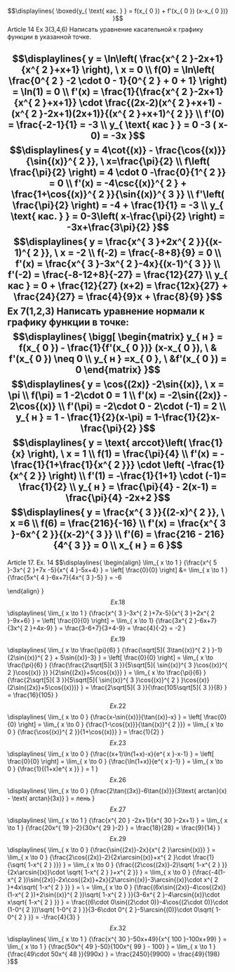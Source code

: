 $$\displaylines{
\boxed{y_{ \text{ кас. } } = f(x_{ 0 }) + f'(x_{ 0 }) (x-x_{ 0 })}
}$$
Article 14
Ex 3(3,4,6) Написать уравнение касательной к графику функции в указанной точке.

$$\displaylines{
y = \ln\left( \frac{x^{ 2 }-2x+1}{x^{ 2 }+x+1}  \right), \ x = 0 \\
f(0) = \ln\left( \frac{0^{ 2 } -2 \cdot  0 - 1}{0^{ 2 } + 0 + 1}  \right) = \ln(1) = 0 \\
f'(x) = \frac{1}{\frac{x^{ 2 }-2x+1}{x^{ 2 }+x+1}} \cdot  \frac{(2x-2)(x^{ 2 }+x+1) - (x^{ 2 }-2x+1)(2x+1)}{(x^{ 2 }+x+1)^{ 2 }} \\
f'(0) = \frac{-2-1}{1} = -3 \\
y_{ \text{ кас } } = 0 -3 ( x-0) = -3x
}$$
$$\displaylines{
y = 4\cot{(x)} - \frac{\cos{(x)}}{\sin{(x)}^{ 2 }}, \  x=\frac{\pi}{2} \\
f\left( \frac{\pi}{2} \right) = 4 \cdot  0 -\frac{0}{1^{ 2 }} = 0 \\
f'(x) = -4\csc{(x)}^{ 2 } + \frac{1+\cos{(x)}^{ 2 }}{\sin{(x)}^{ 3 }} \\
f'\left( \frac{\pi}{2} \right) = -4 + \frac{1}{1} = -3 \\
y_{ \text{ кас. } } = 0-3\left( x-\frac{\pi}{2} \right) = -3x+\frac{3\pi}{2}
}$$
$$\displaylines{
y = \frac{x^{ 3 }+2x^{ 2 }}{(x-1)^{ 2 }}, \  x = -2 \\
f(-2) = \frac{-8+8}{9} = 0 \\
f'(x) = \frac{x^{ 3 }-3x^{ 2 }-4x}{(x-1)^{ 3 }} \\
f'(-2) = \frac{-8-12+8}{-27} = \frac{12}{27} \\
y_{ кас } = 0 + \frac{12}{27} (x+2) = \frac{12x}{27} + \frac{24}{27} = \frac{4}{9}x + \frac{8}{9}
}$$
Ex 7(1,2,3) Написать уравнение нормали к графику функции в точке:
$$\displaylines{
\bigg[ \begin{matrix}
y_{ н } = f(x_{ 0 }) - \frac{1}{f'(x_{ 0 })} (x-x_{ 0 }), \ & f'(x_{ 0 }) \neq  0 \\
y_{ н } =x_{ 0 }, \ &f'(x_{ 0 }) = 0
\end{matrix}
}$$
$$\displaylines{
y = \cos{(2x)} -2\sin{(x)}, \  x = \pi \\
f(\pi) = 1 -2\cdot 0 = 1 \\
f'(x) = -2\sin{(2x)} - 2\cos{(x)} \\
f'(\pi) = -2\cdot 0 - 2\cdot (-1) = 2 \\
y_{ н } = 1 - \frac{1}{2}(x-\pi) = 1-\frac{1}{2}x-\frac{\pi}{2}
}$$
$$\displaylines{
y = \text{ arccot}\left( \frac{1}{x} \right), \ x = 1 \\
f(1) = \frac{\pi}{4} \\
f'(x) = -\frac{1}{1+\frac{1}{x^{ 2 }}} \cdot \left( -\frac{1}{x^{ 2 }} \right) \\
f'(1) = -\frac{1}{1+1} \cdot (-1)= \frac{1}{2} \\
y_{ н } = \frac{\pi}{4} - 2(x-1) = \frac{\pi}{4} -2x+2
}$$
$$\displaylines{
y = \frac{x^{ 3 }}{(2-x)^{ 2 }}, \  x =6 \\
f(6) = \frac{216}{-16} \\
f'(x) = \frac{x^{ 3 }-6x^{ 2 }}{(x-2)^{ 3 }} \\
f'(6) = \frac{216 - 216}{4^{ 3 }} = 0 \\
x_{ н } = 6 
}$$
---
Article 17. 
Ex. 14 
$$\displaylines{
\begin{align}
\lim_{ x \to 1 } {\frac{x^{ 5 }-3x^{ 2 }+7x -5}{x^{ 4 }-5x+4} } = \left[ \frac{0}{0} \right] &= \lim_{ x \to 1 } {\frac{5x^{ 4 }-6x+7}{4x^{ 3 }-5} } =  -6 

\end{align}
}$$
Ex. 18
$$\displaylines{
\lim_{ x \to 1 } {\frac{x^{ 3 }-3x^{ 2 }+7x-5}{x^{ 3 }+2x^{ 2 }-9x+6} } = \left[ \frac{0}{0} \right] = \lim_{ x \to 1} {\frac{3x^{ 2 }-6x+7}{3x^{ 2 }+4x-9} } = \frac{3-6+7}{3+4-9} = \frac{4}{-2} = -2 
}$$
Ex. 19
$$\displaylines{
\lim_{ x \to \frac{\pi}{6} } {\frac{\sqrt[5]{ 3\tan{(x)}^{ 2 }  }-1}{2\sin{(x)}^{ 2 } + 5\sin{(x)}-3} } = \left[ \frac{0}{0} \right] = \lim_{ x \to \frac{\pi}{6} } {\frac{\frac{2\sqrt[5]{ 3 }}{5\sqrt[5]{ \sin{(x)}^{ 3 }\cos{(x)}^{ 2 }\cos{(x)} }} }{2\sin{(2x)}+5\cos{(x)}} } = \lim_{ x \to \frac{\pi}{6} } {\frac{2\sqrt[5]{ 3 }}{5\sqrt[5]{ \sin{(x)}^{ 3 }\cos{(x)}^{ 2 } }\cos{(x)}(2\sin{(2x)}+5\cos{(x)})} } = \frac{2\sqrt[5]{ 3 }}{\frac{105\sqrt[5]{ 3 }}{8} } = \frac{16}{105} 
}$$
Ex. 22
$$\displaylines{
\lim_{ x \to 0 } {\frac{x-\sin{(x)}}{\tan{(x)}-x} } = \left[ \frac{0}{0} \right] = \lim_{ x \to 0 } {\frac{1-\cos{(x)}}{\tan{(x)}^{ 2 }}} = \lim_{ x \to 0 } {\frac{\cos{(x)}^{ 2 }}{1+\cos{(x)}} } = \frac{1}{2}
}$$
Ex. 23
$$\displaylines{
\lim_{ x \to 0 } {\frac{(x+1)\ln(1+x)-x}{e^{ x }-x-1} } = \left[ \frac{0}{0} \right] = \lim_{ x \to 0 } {\frac{\ln(1+x)}{e^{ x }-1} } = \lim_{ x \to 0 } {\frac{1}{(1+x)e^{ x }} } = 1
}$$
Ex. 26
$$\displaylines{
\lim_{ x \to 0 } {\frac{2\tan{(3x)}-6\tan{(x)}}{3\text{ arctan}(x) - \text{ arctan}(3x)} } = лень
}$$
Ex. 27
$$\displaylines{
\lim_{ x \to 1 } {\frac{x^{ 20 } -2x+1}{x^{ 30 }-2x+1} } = \lim_{ x \to 1 } {\frac{20x^{ 19 }-2}{30x^{ 29 }-2} } = \frac{18}{28} = \frac{9}{14}
}$$
Ex. 29
$$\displaylines{
\lim_{ x \to 0 } {\frac{\sin{(2x)}-2x}{x^{ 2 }\arcsin{(x)}} } = \lim_{ x \to 0 } {\frac{2\cos{(2x)}-2}{2x\arcsin{(x)}+x^{ 2 }\cdot \frac{1}{\sqrt{ 1-x^{ 2 } }}} } = \lim_{ x \to 0 } {\frac{(2\cos{(2x)}-2)\sqrt{ 1-x^{ 2 } }}{2x\arcsin{(x)}\cdot \sqrt{ 1-x^{ 2 } }+x^{ 2 }} } = \lim_{ x \to 0 } {\frac{-4(1-x^{ 2 })\sin{(2x)}-2x\cos{(2x)}+2x}{2\arcsin{(x)}-3\arcsin{(x)}\cdot x^{ 2 }+4x\sqrt{ 1-x^{ 2 } }} } = \\
= \lim_{ x \to 0 } {\frac{(6x\sin{(2x)}-4\cos{(2x)}(1-x^{ 2 })+2\sin{(x)}^{ 2 })\sqrt{ 1-x^{ 2 } }}{3-6x^{ 2 }-4\arcsin{(x)}\cdot x\sqrt{ 1-x^{ 2 } }} } = \frac{(6\cdot 0\sin{(2\cdot 0)}-4\cos{(2\cdot 0)}\cdot (1-0^{ 2 }))\sqrt{ 1-0^{ 2 } }}{3-6\cdot 0^{ 2 }-5\arcsin{(0)}\cdot 0\sqrt{ 1-0^{ 2 } }} = -\frac{4}{3} 
}$$
Ex. 32
$$\displaylines{
\lim_{ x \to 1 } {\frac{x^{ 30 }-50x+49}{x^{ 100 }-100x+99} } = \lim_{ x \to 1 } {\frac{50x^{ 49 }-50}{100x^{ 99 } - 100} } = \lim_{ x \to 1 } {\frac{49\cdot  50x^{ 48 }}{990x} } = \frac{2450}{9900} = \frac{49}{198}   
}$$

